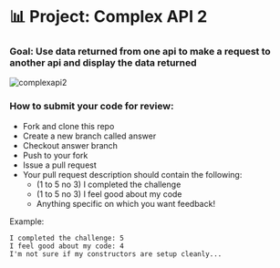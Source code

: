 # 📊 Project: Complex API 2

### Goal: Use data returned from one api to make a request to another api and display the data returned
![complexapi2](https://user-images.githubusercontent.com/102538933/173145570-d6e4d128-7598-4efa-8703-dd936f581202.jpeg)

### How to submit your code for review:

- Fork and clone this repo
- Create a new branch called answer
- Checkout answer branch
- Push to your fork
- Issue a pull request
- Your pull request description should contain the following:
  - (1 to 5 no 3) I completed the challenge
  - (1 to 5 no 3) I feel good about my code
  - Anything specific on which you want feedback!

Example:
```
I completed the challenge: 5
I feel good about my code: 4
I'm not sure if my constructors are setup cleanly...
```
